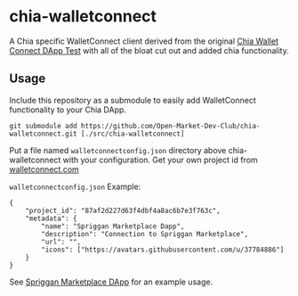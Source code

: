 # chia-walletconnect

A Chia specific WalletConnect client derived from the original [Chia Wallet Connect DApp Test](https://github.com/Chia-Network/chia-wallet-connect-dapp-test) with all of the bloat cut out and added chia functionality.

## Usage
Include this repository as a submodule to easily add WalletConnect functionality to your Chia DApp.

```git submodule add https://github.com/Open-Market-Dev-Club/chia-walletconnect.git [./src/chia-walletconnect]```

Put a file named `walletconnectconfig.json` directory above chia-walletconnect with your configuration. Get your own project id from [walletconnect.com](https://walletconnect.com/)

`walletconnectconfig.json` Example:
```
{
	"project_id": "87af2d227d63f4dbf4a8ac6b7e3f763c",
	"metadata": {
		"name": "Spriggan Marketplace Dapp",
		"description": "Connection to Spriggan Marketplace",
		"url": "",
		"icons": ["https://avatars.githubusercontent.com/u/37784886"]
	}
}
```

See [Spriggan Marketplace DApp](https://github.com/Open-Market-Dev-Club/spriggan-marketplace-dapp) for an example usage.